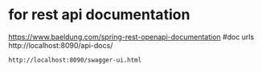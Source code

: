 

# for rest api documentation 
https://www.baeldung.com/spring-rest-openapi-documentation
    #doc urls
    http://localhost:8090/api-docs/
    
    http://localhost:8090/swagger-ui.html